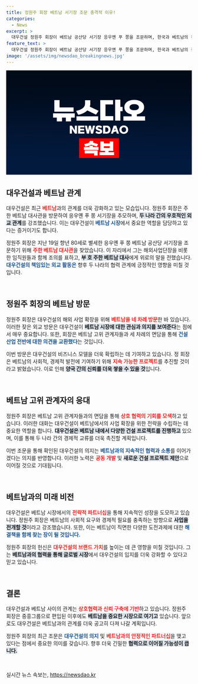 ```yaml
---
title: 정원주 회장 베트남 서기장 조문 충격적 이유!
categories:
  - News
excerpt: >
  대우건설 정원주 회장이 베트남 공산당 서기장 응우옌 푸 쫑을 조문하며, 한국과 베트남의 깊은 유대를 재확인했습니다. 정 회장은 베트남 방문과 고위관계자 면담을 통해 두 나라의 협력 강화를 이끌어내고 있습니다.
feature_text: >
  대우건설 정원주 회장이 베트남 공산당 서기장 응우옌 푸 쫑을 조문하며, 한국과 베트남의 깊은 유대를 재확인했습니다. 정 회장은 베트남 방문과 고위관계자 면담을 통해 두 나라의 협력 강화를 이끌어내고 있습니다.
image: '/assets/img/newsdao_breakingnews.jpg'
---
```


<p><img src="/assets/img/newsdao_breakingnews.jpg" alt="pcversion 속보" /></p>

<h2 data-ke-size="size26">대우건설과 베트남 관계</h2>

<p data-ke-size="size16">대우건설은 최근 <b><span style="color: #ee2323;">베트남</span></b>과의 관계를 더욱 강화하고 있는 모습입니다. 정원주 회장은 주한 베트남 대사관을 방문하여 응우옌 푸 쫑 서기장을 추모하며, <b><span style="background-color: #21538527;">두 나라 간의 우호적인 외교 관계</span></b>를 강조했습니다. 이는 대우건설이 <b><span style="color: #1a5490;">베트남 시장</span></b>에서 중요한 역할을 담당하고 있다는 증거이기도 합니다.</p>

<p data-ke-size="size16">정원주 회장은 지난 19일 향년 80세로 별세한 응우옌 푸 쫑 베트남 공산당 서기장을 조문하기 위해 <b><span style="color: #ee2323;">주한 베트남 대사관</span></b>을 찾았습니다. 이 자리에서 그는 해외사업단장을 비롯한 임직원들과 함께 조의를 표하고, <b><span style="background-color: #21538527;">부 호 주한 베트남 대사</span></b>에게 위로의 말을 전했습니다. <b><span style="color: #1a5490;">대우건설의 책임있는 외교 활동은</span></b> 향후 두 나라의 협력 관계에 긍정적인 영향을 미칠 것입니다.</p>

<p data-ke-size="size16">&nbsp;</p>

<h2 data-ke-size="size26">정원주 회장의 베트남 방문</h2>

<p data-ke-size="size16">정원주 회장은 대우건설의 해외 사업 확장을 위해 <b><span style="color: #ee2323;">베트남을 네 차례 방문</span></b>한 바 있습니다. 이러한 잦은 외교 방문은 대우건설이 <b><span style="background-color: #21538527;">베트남 시장에 대한 관심과 의지를 보여준다</span></b>는 점에서 매우 중요합니다. 또한, 회장은 베트남 고위 관계자들과 세 차례의 면담을 통해 <b><span style="color: #1a5490;">건설 산업 전반에 대한 의견을 교환했다</span></b>는 것입니다.</p>

<p data-ke-size="size16">이번 방문은 대우건설의 비즈니스 모델을 더욱 확립하는 데 기여하고 있습니다. 정 회장은 베트남의 사회적, 경제적 발전에 기여하기 위해 <b><span style="color: #ee2323;">지속 가능한 프로젝트</span></b>를 추진할 것이라고 밝혔습니다. 이로 인해 <b><span style="background-color: #21538527;">양국 간의 신뢰를 더욱 쌓을 수 있을 것</span></b>입니다.</p>

<p data-ke-size="size16">&nbsp;</p>

<h2 data-ke-size="size26">베트남 고위 관계자의 응대</h2>

<p data-ke-size="size16">정원주 회장은 베트남 고위 관계자들과의 면담을 통해 <b><span style="color: #ee2323;">상호 협력의 기회를 모색</span></b>하고 있습니다. 이러한 대화는 대우건설이 베트남에서의 사업 확장을 위한 전략을 수립하는 데 중요한 역할을 합니다. <b><span style="background-color: #21538527;">대우건설은 베트남 내에서 다양한 건설 프로젝트를 진행하고</span></b> 있으며, 이를 통해 두 나라 간의 경제적 교류를 더욱 촉진할 계획입니다.</p>

<p data-ke-size="size16">이번 조문을 통해 확인된 대우건설의 의지는 <b><span style="color: #1a5490;">베트남과의 지속적인 협력과 소통</span></b>를 이어가겠다는 의지를 반영합니다. 이러한 노력은 <b><span style="color: #ee2323;">공동 개발</span></b> 및 <b><span style="background-color: #21538527;">새로운 건설 프로젝트 제안</span></b>으로 이어질 것으로 기대됩니다.</p>

<p data-ke-size="size16">&nbsp;</p>

<h2 data-ke-size="size26">베트남과의 미래 비전</h2>

<p data-ke-size="size16">대우건설은 베트남 시장에서의 <b><span style="color: #ee2323;">전략적 파트너십</span></b>을 통해 지속적인 성장을 도모하고 있습니다. 정원주 회장은 베트남의 사회적 요구와 경제적 필요를 충족하는 방향으로 <b><span style="background-color: #21538527;">사업을 전개할 것</span></b>이라고 강조했습니다. 또한, 이는 베트남이 직면한 다양한 도전과제에 대한 <b><span style="color: #1a5490;">해결책을 함께 찾는 장이 될 것입니다.</span></b></p>

<p data-ke-size="size16">정원주 회장의 헌신은 <b><span style="color: #ee2323;">대우건설의 브랜드 가치</span></b>를 높이는 데 큰 영향을 미칠 것입니다. 그는 <b><span style="background-color: #21538527;">베트남과의 협력을 통해 글로벌 시장</span></b>에서 대우건설의 입지를 더욱 강화할 수 있다고 믿고 있습니다.</p>

<p data-ke-size="size16">&nbsp;</p>

<h2 data-ke-size="size26">결론</h2>

<p data-ke-size="size16">대우건설과 베트남 사이의 관계는 <b><span style="color: #ee2323;">상호협력과 신뢰 구축에 기반</span></b>하고 있습니다. 정원주 회장은 중흥그룹으로 편입된 이후에도 <b><span style="background-color: #21538527;">베트남을 중요한 시장으로 여기고</span></b> 있습니다. 앞으로도 대우건설은 베트남과의 관계를 더욱 공고히 다져 나갈 계획입니다.</p>

<p data-ke-size="size16">정원주 회장의 최근 조문은 <b><span style="color: #1a5490;">대우건설의 의지</span></b> 및 <b><span style="color: #ee2323;">베트남과의 안정적인 파트너십</span></b>을 맺고 있다는 점에서 중요한 의미를 갖습니다. 향후 더욱 긴밀한 <b><span style="background-color: #21538527;">협력으로 이어질 가능성이 큽니다.</span></b></p>

<p data-ke-size="size16">&nbsp;</p>
실시간 뉴스 속보는, <a href="https://newsdao.kr" rel="dofollow">https://newsdao.kr</a>


